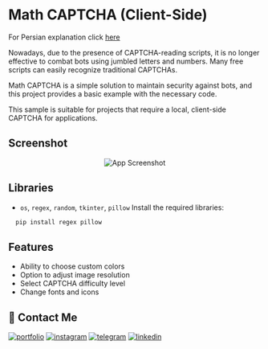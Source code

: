 
# Math CAPTCHA (Client-Side)
For Persian explanation click [here](https://github.com/ShayanSWO/Math-Captcha-Clinet/blob/main/README-fa.md)

Nowadays, due to the presence of CAPTCHA-reading scripts, it is no longer effective to combat bots using jumbled letters and numbers. Many free scripts can easily recognize traditional CAPTCHAs.

Math CAPTCHA is a simple solution to maintain security against bots, and this project provides a basic example with the necessary code.

This sample is suitable for projects that require a local, client-side CAPTCHA for applications.



## Screenshot
<div align="center">
  <img src="https://github.com/ShayanSWO/Math-Captcha-Clinet/blob/main/Screenshot.gif?text=App+Screenshot+Here" alt="App Screenshot">
</div>


## Libraries

- `os`, `regex`, `random`, `tkinter`, `pillow`
Install the required libraries:
```bash
  pip install regex pillow
```


## Features

- Ability to choose custom colors
- Option to adjust image resolution
- Select CAPTCHA difficulty level
- Change fonts and icons


## 🔗  Contact Me
[![portfolio](https://img.shields.io/badge/my_portfolio-000?style=for-the-badge&logo=ko-fi&logoColor=white)](https://github.com/ShayanSWO/shayanswo)
[![instagram](https://img.shields.io/badge/Instagram-E4405F?style=for-the-badge&logo=instagram&logoColor=white)](https://instagram.com/shayan.swo)
[![telegram](https://img.shields.io/badge/Telegram-2CA5E0?style=for-the-badge&logo=telegram&logoColor=white)](https://t.me/shayanhyd)
[![linkedin](https://img.shields.io/badge/linkedin-0A66C2?style=for-the-badge&logo=linkedin&logoColor=white)](https://linkedin.com/in/shayanswo)


